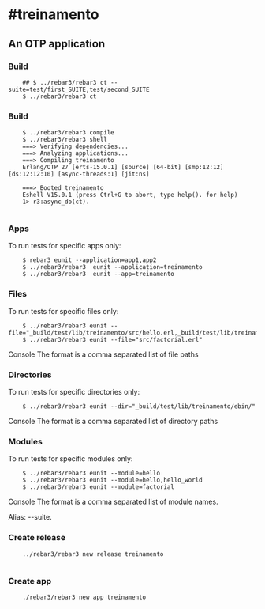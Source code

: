 #treinamento
=====

## An OTP application


### Build

```
    ## $ ../rebar3/rebar3 ct --suite=test/first_SUITE,test/second_SUITE
    $ ../rebar3/rebar3 ct
```

### Build

```
    $ ../rebar3/rebar3 compile
    $ ../rebar3/rebar3 shell
    ===> Verifying dependencies...
    ===> Analyzing applications...
    ===> Compiling treinamento
    Erlang/OTP 27 [erts-15.0.1] [source] [64-bit] [smp:12:12] [ds:12:12:10] [async-threads:1] [jit:ns]

    ===> Booted treinamento
    Eshell V15.0.1 (press Ctrl+G to abort, type help(). for help)
    1> r3:async_do(ct).
    
```
### Apps
To run tests for specific apps only:
```
    $ rebar3 eunit --application=app1,app2
    $ ../rebar3/rebar3  eunit --application=treinamento
    $ ../rebar3/rebar3  eunit --app=treinamento
```


### Files
To run tests for specific files only:

```
    $ ../rebar3/rebar3 eunit --file="_build/test/lib/treinamento/src/hello.erl,_build/test/lib/treinamento/src/hello_world.erl"
    $ ../rebar3/rebar3 eunit --file="src/factorial.erl"  
```
Console
The format is a comma separated list of file paths


### Directories
To run tests for specific directories only:

```
    $ ../rebar3/rebar3 eunit --dir="_build/test/lib/treinamento/ebin/"
```
Console
The format is a comma separated list of directory paths




### Modules
To run tests for specific modules only:
```
    $ ../rebar3/rebar3 eunit --module=hello
    $ ../rebar3/rebar3 eunit --module=hello,hello_world
    $ ../rebar3/rebar3 eunit --module=factorial
```
Console
The format is a comma separated list of module names.

Alias: --suite.

 


### Create release
```
    ../rebar3/rebar3 new release treinamento
 
```


### Create app
```
    ./rebar3/rebar3 new app treinamento
```